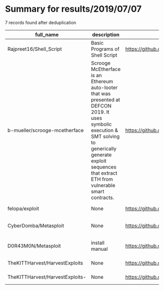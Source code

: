 
# Summary for results/2019/07/07
    
7 records found after deduplication

| full_name | description | html_url | matched_list | matched_count | pushed_at | size | stargazers_count | language | forks_count | vul_ids |
|---------------------------------|------------------------------------------------------------------------------------------------------------------------------------------------------------------------------------------------------------------------|----------------------------------------------------|----------------------------------|-----------------|---------------------------|--------|--------------------|------------|---------------|-----------|
| Rajpreet16/Shell_Script | Basic Programs of Shell Script | https://github.com/Rajpreet16/Shell_Script | ['shellcode'] | 1 | 2019-07-07 11:14:49+00:00 | 7 | 0 | Shell | 0 | [] |
| b-mueller/scrooge-mcetherface | Scrooge McEtherface is an Ethereum auto-looter that was presented at DEFCON 2019. It uses symbolic execution & SMT solving to generically generate exploit sequences that extract ETH from vulnerable smart contracts. | https://github.com/b-mueller/scrooge-mcetherface | ['exploit'] | 1 | 2019-07-07 09:37:40+00:00 | 1323 | 96 | Python | 17 | [] |
| felopa/exploit | None | https://github.com/felopa/exploit | ['exploit'] | 1 | 2019-07-07 15:44:06+00:00 | 626 | 0 | | 0 | [] |
| CyberDomba/Metasploit | None | https://github.com/CyberDomba/Metasploit | ['metasploit module OR payload'] | 1 | 2019-07-07 05:21:32+00:00 | 1636 | 0 | Shell | 0 | [] |
| D0R43M0N/Metasploit | install manual | https://github.com/D0R43M0N/Metasploit | ['metasploit module OR payload'] | 1 | 2019-07-07 17:53:19+00:00 | 2 | 0 | Shell | 1 | [] |
| TheKITTHarvest/HarvestExploits | None | https://github.com/TheKITTHarvest/HarvestExploits | ['exploit'] | 1 | 2019-07-07 20:48:27+00:00 | 3 | 0 | HTML | 0 | [] |
| TheKITTHarvest/HarvestExploits- | None | https://github.com/TheKITTHarvest/HarvestExploits- | ['exploit'] | 1 | 2019-07-07 20:43:48+00:00 | 0 | 0 | | 0 | [] |
